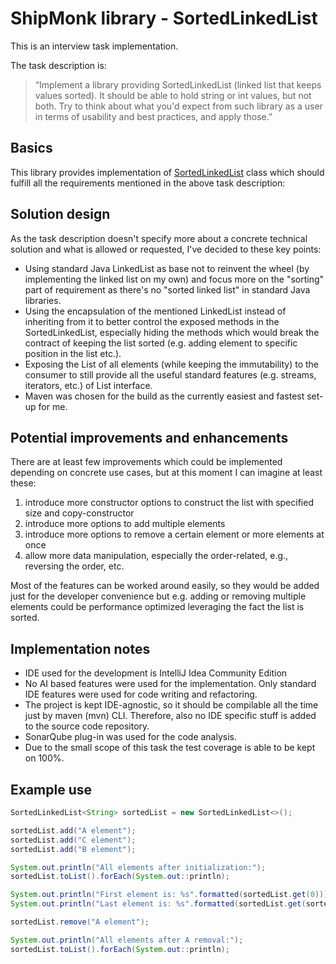 # ShipMonk library - SortedLinkedList

This is an interview task implementation. 

The task description is:

> “Implement a library providing SortedLinkedList
(linked list that keeps values sorted). It should be
able to hold string or int values, but not both. Try to
think about what you'd expect from such library as a
user in terms of usability and best practices, and
apply those.”


## Basics
This library provides implementation of [SortedLinkedList](src/main/java/com/shipmonk/SortedLinkedList.java) class 
which should fulfill all the requirements mentioned in the above task description:


## Solution design
As the task description doesn't specify more about a concrete technical solution and what is allowed or requested, I've
decided to these key points:
- Using standard Java LinkedList as base not to reinvent the wheel (by implementing the linked list on my own)
and focus more on the "sorting" part of requirement
as there's no "sorted linked list" in standard Java libraries.
- Using the encapsulation of the mentioned LinkedList instead of inheriting from it to better control the exposed
methods in the SortedLinkedList, especially hiding the methods which would break the contract of keeping the list
sorted (e.g. adding element to specific position in the list etc.).
- Exposing the List of all elements (while keeping the immutability) to the consumer to still provide all the useful
standard features (e.g. streams, iterators, etc.) of List interface.
- Maven was chosen for the build as the currently easiest and fastest set-up for me.


## Potential improvements and enhancements
There are at least few improvements which could be implemented depending on concrete use cases, but at this moment
I can imagine at least these:
1. introduce more constructor options to construct the list with specified size and copy-constructor
2. introduce more options to add multiple elements
3. introduce more options to remove a certain element or more elements at once
4. allow more data manipulation, especially the order-related, e.g., reversing the order, etc.

Most of the features can be worked around easily, so they would be added just for the developer convenience but
e.g. adding or removing multiple elements could be performance optimized leveraging the fact the list is sorted.



## Implementation notes
- IDE used for the development is IntelliJ Idea Community Edition
- No AI based features were used for the implementation. Only standard IDE features were used for code writing
and refactoring.
- The project is kept IDE-agnostic, so it should be compilable all the time just by maven (mvn) CLI. Therefore,
also no IDE specific stuff is added to the source code repository.
- SonarQube plug-in was used for the code analysis.
- Due to the small scope of this task the test coverage is able to be kept on 100%.


## Example use
```java
SortedLinkedList<String> sortedList = new SortedLinkedList<>();

sortedList.add("A element");
sortedList.add("C element");
sortedList.add("B element");

System.out.println("All elements after initialization:");
sortedList.toList().forEach(System.out::println);

System.out.println("First element is: %s".formatted(sortedList.get(0)));
System.out.println("Last element is: %s".formatted(sortedList.get(sortedList.size()-1)));

sortedList.remove("A element");

System.out.println("All elements after A removal:");
sortedList.toList().forEach(System.out::println);
```
